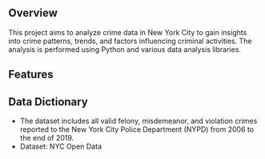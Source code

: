 ## Overview
This project aims to analyze crime data in New York City to gain insights into crime patterns, trends, and factors influencing criminal activities. The analysis is performed using Python and various data analysis libraries.

## Features


## Data Dictionary
* The dataset includes all valid felony, misdemeanor, and violation crimes reported to the New York City Police Department (NYPD) from 2006 to the end of 2019. 
* Dataset: NYC Open Data


